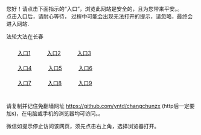 您好！请点击下面指示的“入口”，浏览此网站是安全的，且为您带来平安。。 <br/>
点击入口后，请耐心等待， 过程中可能会出现无法打开的提示，请忽略，最终会进入网站. </br>

法轮大法在长春<br/>
<div style="padding:10px"><a style="margin:20px" target="_blank" href="https://d1b829mdaa8v3a.cloudfront.net/2Qpsp?lrlslhsm" id="ccLink1" rel="nofollow">入口1</a> <a target="_blank" style="margin:20px" href="https://d36zjkrm7xplpm.cloudfront.net/2Qpsp?xmwyhee" id="ccLink2" rel="nofollow">入口2</a> <a style="margin:20px" target="_blank" href="https://d370gf6e75o3lv.cloudfront.net/2Qpsp?fumbadu" id="ccLink3" rel="nofollow">入口3</a></div>

<div style="padding:10px" ><a style="margin:20px" target="_blank" href="https://d1b829mdaa8v3a.cloudfront.net/2Qpsp?lrlslhsm" id="ccLink4" rel="nofollow">入口4</a> <a style="margin:20px" href="https://d36zjkrm7xplpm.cloudfront.net/2Qpsp?xmwyhee" target="_blank" id="ccLink5" rel="nofollow">入口5</a> <a style="margin:20px" href="https://d370gf6e75o3lv.cloudfront.net/2Qpsp?fumbadu" target="_blank" id="ccLink6" rel="nofollow">入口6</a></div>

<div style="padding:10px"><a style="margin:20px" target="_blank" href="https://d1b829mdaa8v3a.cloudfront.net/2Qpsp?lrlslhsm" id="ccLink7" rel="nofollow">入口7</a> <a style="margin:20px" href="https://d36zjkrm7xplpm.cloudfront.net/2Qpsp?xmwyhee" target="_blank" id="ccLink8" rel="nofollow">入口8</a> <a style="margin:20px" target="_blank" href="https://d370gf6e75o3lv.cloudfront.net/2Qpsp?fumbadu" id="ccLink9" rel="nofollow">入口9</a></div>

<br/>



请复制并记住免翻墙网址 https://github.com/yntd/changchunzx (http后一定要加s)，在电脑或手机的浏览器均可访问。。<br/>

微信如提示停止访问该网页，须先点击右上角，选择浏览器打开。
